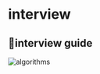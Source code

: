 # interview
## 🥤interview guide <br>

![algorithms](https://media0.giphy.com/media/DHqth0hVQoIzS/giphy.gif)

